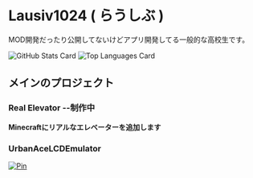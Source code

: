 # Lausiv1024  ( らうしぶ )

MOD開発だったり公開してないけどアプリ開発してる一般的な高校生です。

![GitHub Stats Card](https://github-readme-stats.vercel.app/api?username=Lausiv1024&count_private=true&show_icons=true&hide_title=true&include_all_commits=true&theme=dark)
![Top Languages Card](https://github-readme-stats.vercel.app/api/top-langs/?username=Lausiv1024&theme=dark)

## メインのプロジェクト

### Real Elevator --制作中
**Minecraftにリアルなエレベーターを追加します**

### UrbanAceLCDEmulator
[![Pin](https://github-readme-stats.vercel.app/api/pin/?username=Lausiv1024&repo=H-ElevatorLCDEmulator&theme=dark)](https://github.com/Lausiv1024/H-ElevatorLCDEmulator)
